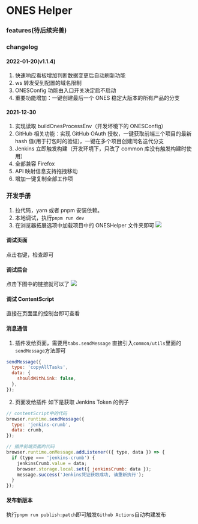 # ONES Helper

### features(待后续完善)

### changelog

#### 2022-01-20(v1.1.4)

1. 快速响应看板增加判断数据变更后自动刷新功能
2. ws 转发受到配置的域名限制
3. ONESConfig 功能由入口开关决定启不启动
4. 重要功能增加：一键创建最后一个 ONES 稳定大版本的所有产品的分支

#### 2021-12-30

1. 实现读取 buildOnesProcessEnv（开发坏境下的 ONESConfig）
2. GitHub 相关功能：实现 GitHub OAuth 授权，一键获取前端三个项目的最新 hash 值(用于打包时的验证)，一键在多个项目创建同名迭代分支
3. Jenkins 立即触发构建（开发环境下，只改了 common 库没有触发构建时使用）
4. 全部兼容 Firefox
5. API 映射信息支持拖拽移动
6. 增加一键复制全部工作项

### 开发手册

1. 拉代码，yarn 或者 pnpm 安装依赖。
2. 本地调试，执行`pnpm run dev`
3. 在浏览器拓展选项中加载项目中的 ONESHelper 文件夹即可
   ![](https://i0.hdslb.com/bfs/album/ce99bf5c7fe21b509829816102eef3c80f6551c3.png)

#### 调试页面

点击右键，检查即可

#### 调试后台

点击下图中的链接就可以了
![](https://i0.hdslb.com/bfs/album/4dcff87e6e02cf5f83f63fe01b41d902feccd67a.png)

#### 调试 ContentScript

直接在页面里的控制台即可查看

#### 消息通信

1. 插件发给页面，需要用`tabs.sendMessage`
   直接引入`common/utils`里面的`sendMessage`方法即可

```js
sendMessage({
  type: 'copyAllTasks',
  data: {
    shouldWithLink: false,
  },
});
```

2. 页面发给插件
   如下是获取 Jenkins Token 的例子

```js
// contentScript中的代码
browser.runtime.sendMessage({
  type: 'jenkins-crumb',
  data: crumb,
});

// 插件前端页面的代码
browser.runtime.onMessage.addListener(({ type, data }) => {
  if (type === 'jenkins-crumb') {
    jenkinsCrumb.value = data;
    browser.storage.local.set({ jenkinsCrumb: data });
    message.success('Jenkins凭证获取成功, 请重新执行');
  }
});
```

#### 发布新版本

执行`pnpm run publish:patch`即可触发`Github Actions`自动构建发布
